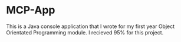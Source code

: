 # MCP-App
This is a Java console application that I wrote for my first year Object Orientated Programming module. I recieved 95% for this project.
